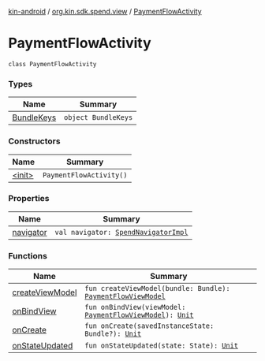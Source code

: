 [kin-android](../../index.md) / [org.kin.sdk.spend.view](../index.md) / [PaymentFlowActivity](./index.md)

# PaymentFlowActivity

`class PaymentFlowActivity`

### Types

| Name | Summary |
|---|---|
| [BundleKeys](-bundle-keys/index.md) | `object BundleKeys` |

### Constructors

| Name | Summary |
|---|---|
| [&lt;init&gt;](-init-.md) | `PaymentFlowActivity()` |

### Properties

| Name | Summary |
|---|---|
| [navigator](navigator.md) | `val navigator: `[`SpendNavigatorImpl`](../../org.kin.sdk.spend.navigation/-spend-navigator-impl/index.md) |

### Functions

| Name | Summary |
|---|---|
| [createViewModel](create-view-model.md) | `fun createViewModel(bundle: Bundle): `[`PaymentFlowViewModel`](../../org.kin.base.viewmodel/-payment-flow-view-model/index.md) |
| [onBindView](on-bind-view.md) | `fun onBindView(viewModel: `[`PaymentFlowViewModel`](../../org.kin.base.viewmodel/-payment-flow-view-model/index.md)`): `[`Unit`](https://kotlinlang.org/api/latest/jvm/stdlib/kotlin/-unit/index.html) |
| [onCreate](on-create.md) | `fun onCreate(savedInstanceState: Bundle?): `[`Unit`](https://kotlinlang.org/api/latest/jvm/stdlib/kotlin/-unit/index.html) |
| [onStateUpdated](on-state-updated.md) | `fun onStateUpdated(state: State): `[`Unit`](https://kotlinlang.org/api/latest/jvm/stdlib/kotlin/-unit/index.html) |
